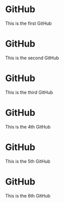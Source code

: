 # GitHub
 This is the first GitHub
# GitHub
 This is the second GitHub
 # GitHub
 This is the third GitHub
 # GitHub
 This is the 4th GitHub
# GitHub
 This is the 5th GitHub
 # GitHub
 This is the 6th GitHub